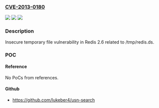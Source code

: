 ### [CVE-2013-0180](https://cve.mitre.org/cgi-bin/cvename.cgi?name=CVE-2013-0180)
![](https://img.shields.io/static/v1?label=Product&message=Redis&color=blue)
![](https://img.shields.io/static/v1?label=Version&message=n%2Fa&color=blue)
![](https://img.shields.io/static/v1?label=Vulnerability&message=Other&color=brighgreen)

### Description

Insecure temporary file vulnerability in Redis 2.6 related to /tmp/redis.ds.

### POC

#### Reference
No PoCs from references.

#### Github
- https://github.com/lukeber4/usn-search

